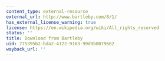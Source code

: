 ```yaml
---
content_type: external-resource
external_url: http://www.bartleby.com/8/1/
has_external_license_warning: true
license: https://en.wikipedia.org/wiki/All_rights_reserved
status: ''
title: Download from Bartleby
uid: 775395b2-bda2-4122-9163-99d9b0079662
wayback_url: ''
---
```

